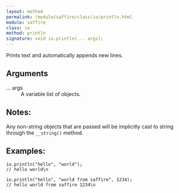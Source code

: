 ```yaml
---
layout: method
permalink: /module/saffire/class/io/println.html
module: saffire
class: io
method: println
signature: void io.println(... args);
---
```


Prints text and automatically appends new lines.

## Arguments
<dl>
    <dt>... args</dt>
    <dd>A variable list of objects.</dd>
</dl>

## Notes:
Any non-string objects that are passed will be implicitly cast to string through the `__string()` method.

## Examples:
    io.println("hello", "world");
    // hello world\n

    io.println("hello", "world from saffire", 1234);
    // hello world from saffire 1234\n
    
